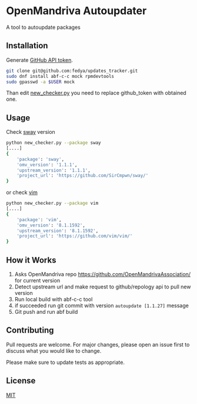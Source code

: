 # OpenMandriva Autoupdater

A tool to autoupdate packages

## Installation

Generate [GitHub API token](https://github.com/settings/tokens).

```bash
git clone git@github.com:fedya/updates_tracker.git
sudo dnf install abf-c-c mock rpmdevtools
sudo gpasswd -a $USER mock
```

Than edit [new_checker.py](https://github.com/fedya/updates_tracker/blob/master/new_checker.py#L16)
you need to replace github_token with obtained one.

## Usage
Check [sway](https://github.com/swaywm/sway) version
```bash
python new_checker.py --package sway
[....]
{
	'package': 'sway',
	'omv_version': '1.1.1',
	'upstream_version': '1.1.1',
	'project_url': 'https://github.com/SirCmpwn/sway/'
}
```
or check [vim](https://github.com/vim)
```bash
python new_checker.py --package vim
[....]
{
	'package': 'vim',
	'omv_version': '8.1.1592',
	'upstream_version': '8.1.1592',
	'project_url': 'https://github.com/vim/vim/'
}
```

## How it Works
1. Asks OpenMandriva repo https://github.com/OpenMandrivaAssociation/ for current version
2. Detect upstream url and make request to github/repology api to pull new version
3. Run local build with abf-c-c tool
4. if succeeded run git commit with version ```autoupdate [1.1.27]``` message
5. Git push and run abf build

## Contributing
Pull requests are welcome. For major changes, please open an issue first to discuss what you would like to change.

Please make sure to update tests as appropriate.

## License
[MIT](https://choosealicense.com/licenses/mit/)
